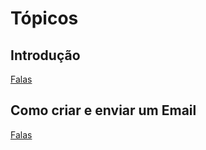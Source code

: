 # Tópicos

## Introdução
[Falas](https://github.com/ICEI-PUC-Minas-PPC-CC/ppc-cc-2023-2-ment2-manha-capacitacaoidosos/blob/main/docs/Falas%20introdu%C3%A7%C3%A3o.docx)

## Como criar e enviar um Email
[Falas](https://github.com/ICEI-PUC-Minas-PPC-CC/ppc-cc-2023-2-ment2-manha-capacitacaoidosos/blob/main/docs/Falas_criacao_de_email.docx)
